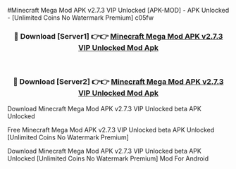 #Minecraft Mega Mod APK v2.7.3 VIP Unlocked [APK-MOD] - APK Unlocked - [Unlimited Coins No Watermark Premium] c05fw



<div align="center">

<h3>🔴 Download [Server1] 👉👉 <a href="https://momento.my/?title=Minecraft_Mega_Mod_APK_v2.7.3_VIP_Unlocked">Minecraft Mega Mod APK v2.7.3 VIP Unlocked Mod Apk</a></h3><br>

<h3>🔴 Download [Server2] 👉👉 <a href="https://momento.my/?title=Minecraft_Mega_Mod_APK_v2.7.3_VIP_Unlocked">Minecraft Mega Mod APK v2.7.3 VIP Unlocked Mod Apk</a></h3>
</div>



Download Minecraft Mega Mod APK v2.7.3 VIP Unlocked beta APK Unlocked

Free Minecraft Mega Mod APK v2.7.3 VIP Unlocked beta APK Unlocked [Unlimited Coins No Watermark Premium]

Download Minecraft Mega Mod APK v2.7.3 VIP Unlocked beta APK Unlocked [Unlimited Coins No Watermark Premium] Mod For Android
